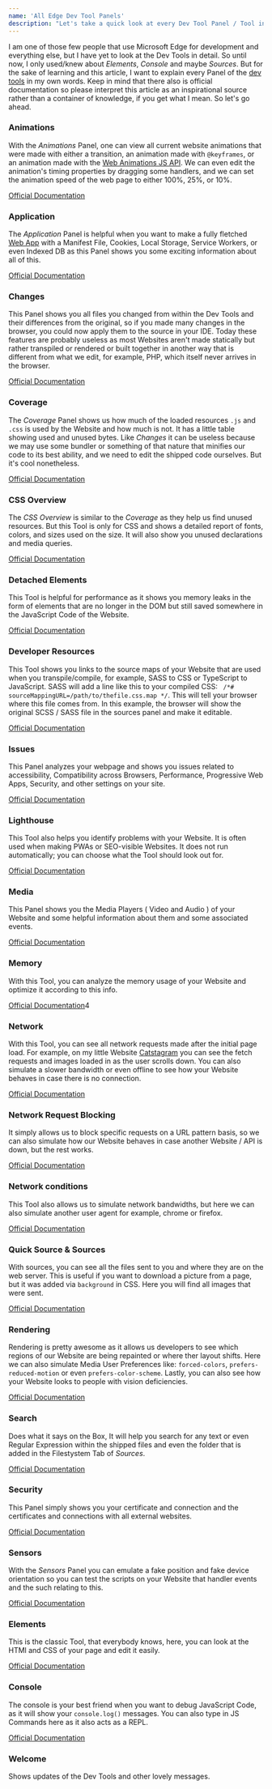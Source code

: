 ```yaml
---
name: 'All Edge Dev Tool Panels'
description: "Let's take a quick look at every Dev Tool Panel / Tool in Microsoft Edge."
---
```


I am one of those few people that use Microsoft Edge for development and everything else, but I have yet to look at the Dev Tools in detail. So until now, I only used/knew about *Elements*, *Console* and maybe *Sources*. But for the sake of learning and this article, I want to explain every Panel of the [dev tools](https://learn.microsoft.com/en-us/microsoft-edge/devtools-guide-chromium/about-tools) in my own words. Keep in mind that there also is official documentation so please interpret this article as an inspirational source rather than a container of knowledge, if you get what I mean. So let's go ahead.


### Animations

With the *Animations* Panel, one can view all current website animations that were made with either a transition, an animation made with `@keyframes`, or an animation made with the [Web Animations JS API](https://developer.mozilla.org/en-US/docs/Web/API/Web_Animations_API). We can even edit the animation's timing properties by dragging some handlers, and we can set the animation speed of the web page to either 100%, 25%, or 10%.

[Official Documentation](https://learn.microsoft.com/en-us/microsoft-edge/devtools-guide-chromium/inspect-styles/animations)

### Application

The *Application* Panel is helpful when you want to make a fully fletched [Web App](https://maximmaeder.com/how-to-make-a-progressive-web-app/) with a Manifest File, Cookies, Local Storage, Service Workers, or even Indexed DB as this Panel shows you some exciting information about all of this.

[Official Documentation](https://learn.microsoft.com/en-us/microsoft-edge/devtools-guide-chromium/storage/application-tool)

### Changes

This Panel shows you all files you changed from within the Dev Tools and their differences from the original, so if you made many changes in the browser, you could now apply them to the source in your IDE. Today these features are probably useless as most Websites aren't made statically but rather transpiled or rendered or built together in another way that is different from what we edit, for example, PHP, which itself never arrives in the browser.

[Official Documentation](https://learn.microsoft.com/en-us/microsoft-edge/devtools-guide-chromium/changes/changes-tool)

### Coverage

The *Coverage* Panel shows us how much of the loaded resources `.js` and `.css` is used by the Website and how much is not. It has a little table showing used and unused bytes. Like *Changes* it can be useless because we may use some bundler or something of that nature that minifies our code to its best ability, and we need to edit the shipped code ourselves. But it's cool nonetheless.

[Official Documentation](https://learn.microsoft.com/en-us/microsoft-edge/devtools-guide-chromium/coverage/)

### CSS Overview

The *CSS Overview* is similar to the *Coverage* as they help us find unused resources. But this Tool is only for CSS and shows a detailed report of fonts, colors, and sizes used on the size. It will also show you unused declarations and media queries.

[Official Documentation](https://learn.microsoft.com/en-us/microsoft-edge/devtools-guide-chromium/css/css-overview-tool)

### Detached Elements

This Tool is helpful for performance as it shows you memory leaks in the form of elements that are no longer in the DOM but still saved somewhere in the JavaScript Code of the Website.

[Official Documentation](https://learn.microsoft.com/en-us/microsoft-edge/devtools-guide-chromium/memory-problems/dom-leaks)

### Developer Resources

This Tool shows you links to the source maps of your Website that are used when you transpile/compile, for example, SASS to CSS or TypeScript to JavaScript. SASS will add a line like this to your compiled CSS: ` /*# sourceMappingURL=/path/to/thefile.css.map */`. This will tell your browser where this file comes from. In this example, the browser will show the original SCSS / SASS file in the sources panel and make it editable.

[Official Documentation](https://learn.microsoft.com/en-us/microsoft-edge/devtools-guide-chromium/developer-resources/developer-resources)

### Issues

This Panel analyzes your webpage and shows you issues related to accessibility, Compatibility across Browsers, Performance, Progressive Web Apps, Security, and other settings on your site.

[Official Documentation](https://learn.microsoft.com/en-us/microsoft-edge/devtools-guide-chromium/issues/)

### Lighthouse

This Tool also helps you identify problems with your Website. It is often used when making PWAs or SEO-visible Websites. It does not run automatically; you can choose what the Tool should look out for.

[Official Documentation](https://learn.microsoft.com/en-us/microsoft-edge/devtools-guide-chromium/lighthouse/lighthouse-tool)

### Media

This Panel shows you the Media Players ( Video and Audio ) of your Website and some helpful information about them and some associated events.

[Official Documentation](https://learn.microsoft.com/en-us/microsoft-edge/devtools-guide-chromium/media-panel/)

### Memory

With this Tool, you can analyze the memory usage of your Website and optimize it according to this info.

[Official Documentation](https://learn.microsoft.com/en-us/microsoft-edge/devtools-guide-chromium/experimental-features/share-traces)4

### Network

With this Tool, you can see all network requests made after the initial page load. For example, on my little Website [Catstagram](https://demos.maximmaeder.com/demo/catstragam/) you can see the fetch requests and images loaded in as the user scrolls down. You can also simulate a slower bandwidth or even offline to see how your Website behaves in case there is no connection.

[Official Documentation](https://learn.microsoft.com/en-us/microsoft-edge/devtools-guide-chromium/network/)

### Network Request Blocking

It simply allows us to block specific requests on a URL pattern basis, so we can also simulate how our Website behaves in case another Website / API is down, but the rest works.

[Official Documentation](https://learn.microsoft.com/en-us/microsoft-edge/devtools-guide-chromium/network-request-blocking/network-request-blocking-tool)

### Network conditions

This Tool also allows us to simulate network bandwidths, but here we can also simulate another user agent for example, chrome or firefox.

[Official Documentation](https://learn.microsoft.com/en-us/microsoft-edge/devtools-guide-chromium/network-conditions/network-conditions-tool)

### Quick Source & Sources

With sources, you can see all the files sent to you and where they are on the web server. This is useful if you want to download a picture from a page, but it was added via `background` in CSS. Here you will find all images that were sent.

[Official Documentation](https://learn.microsoft.com/en-us/microsoft-edge/devtools-guide-chromium/sources/)

### Rendering

Rendering is pretty awesome as it allows us developers to see which regions of our Website are being repainted or where ther layout shifts. Here we can also simulate Media User Preferences like: `forced-colors`, `prefers-reduced-motion` or even `prefers-color-scheme`. Lastly, you can also see how your Website looks to people with vision deficiencies.

[Official Documentation](https://learn.microsoft.com/en-us/microsoft-edge/devtools-guide-chromium/rendering-tools/rendering-tool)

### Search

Does what it says on the Box, It will help you search for any text or even Regular Expression within the shipped files and even the folder that is added in the Filestystem Tab of *Sources*.

[Official Documentation](https://learn.microsoft.com/en-us/microsoft-edge/devtools-guide-chromium/search/search-tool)

### Security

This Panel simply shows you your certificate and connection and the certificates and connections with all external websites.

[Official Documentation](https://learn.microsoft.com/en-us/microsoft-edge/devtools-guide-chromium/security/)

### Sensors

With the *Sensors* Panel you can emulate a fake position and fake device orientation so you can test the scripts on your Website that handler events and the such relating to this.

[Official Documentation](https://learn.microsoft.com/en-us/microsoft-edge/devtools-guide-chromium/device-mode/orientation)

### Elements

This is the classic Tool, that everybody knows, here, you can look at the HTMl and CSS of your page and edit it easily.

[Official Documentation](https://learn.microsoft.com/en-us/microsoft-edge/devtools-guide-chromium/elements-tool/elements-tool)

### Console

The console is your best friend when you want to debug JavaScript Code, as it will show your `console.log()` messages. You can also type in JS Commands here as it also acts as a REPL.

[Official Documentation](https://learn.microsoft.com/en-us/microsoft-edge/devtools-guide-chromium/console/)

### Welcome

Shows updates of the Dev Tools and other lovely messages.